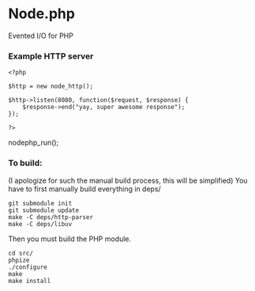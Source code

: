 Node.php
========
Evented I/O for PHP

### Example HTTP server
    <?php
    
    $http = new node_http();
    
    $http->listen(8080, function($request, $response) {
        $response->end("yay, super awesome response");
    });
    
    ?>

nodephp_run();

### To build:
(I apologize for such the manual build process, this will be simplified)
You have to first manually build everything in deps/

    git submodule init
    git submodule update
    make -C deps/http-parser
    make -C deps/libuv
    
Then you must build the PHP module.

    cd src/
    phpize
    ./configure
    make
    make install
